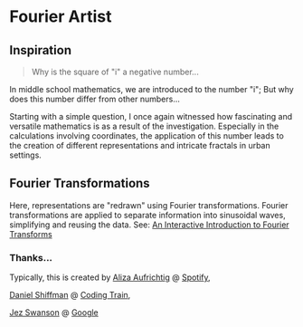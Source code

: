 # Fourier Artist
## Inspiration

> Why is the square of "i" a negative number...

In middle school mathematics, we are introduced to the number "i"; But why does this number differ from other numbers...

Starting with a simple question, I once again witnessed how fascinating and versatile mathematics is as a result of the investigation. Especially in the calculations involving coordinates, the application of this number leads to the creation of different representations and intricate fractals in urban settings.

## Fourier Transformations

Here, representations are "redrawn" using Fourier transformations. Fourier transformations are applied to separate information into sinusoidal waves, simplifying and reusing the data. See: [An Interactive Introduction to Fourier Transforms](https://www.jezzamon.com/fourier/index.html)

### Thanks...

Typically, this is created by [Aliza Aufrichtig](https://twitter.com/alizauf) @ [Spotify](https://www.spotify.com),

[Daniel Shiffman](https://twitter.com/shiffman) @ [Coding Train](https://thecodingtrain.com),

[Jez Swanson](https://twitter.com/jezzamonn) @ [Google](https://www.jezzamon.com)

